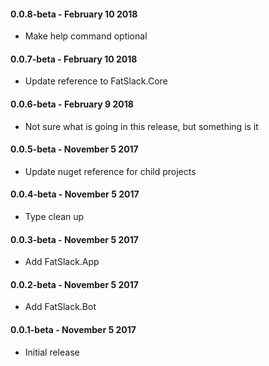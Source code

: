 #### 0.0.8-beta - February 10 2018

* Make help command optional

#### 0.0.7-beta - February 10 2018

* Update reference to FatSlack.Core

#### 0.0.6-beta - February 9 2018

* Not sure what is going in this release, but something is it

#### 0.0.5-beta - November 5 2017

* Update nuget reference for child projects

#### 0.0.4-beta - November 5 2017

* Type clean up

#### 0.0.3-beta - November 5 2017

* Add FatSlack.App

#### 0.0.2-beta - November 5 2017

* Add FatSlack.Bot

#### 0.0.1-beta - November 5 2017

* Initial release
